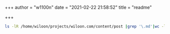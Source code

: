 +++
author = "w1100n"
date = "2021-02-22 21:58:52" 
title = "readme"

+++

```bash
ls -lR /home/wiloon/projects/wiloon.com/content/post |grep '\.md'|wc -l
```